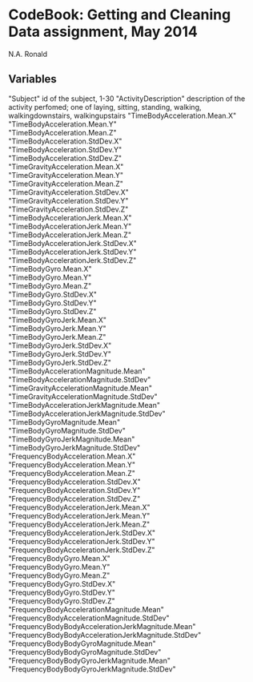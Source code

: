 # CodeBook: Getting and Cleaning Data assignment, May 2014
N.A. Ronald

## Variables 

"Subject" id of the subject, 1-30
"ActivityDescription" description of the activity perfomed; one of laying,
sitting, standing, walking, walkingdownstairs, walkingupstairs
"TimeBodyAcceleration.Mean.X"                      
"TimeBodyAcceleration.Mean.Y"                      
"TimeBodyAcceleration.Mean.Z"                      
"TimeBodyAcceleration.StdDev.X"                    
"TimeBodyAcceleration.StdDev.Y"                    
"TimeBodyAcceleration.StdDev.Z"                    
"TimeGravityAcceleration.Mean.X"                   
"TimeGravityAcceleration.Mean.Y"                   
"TimeGravityAcceleration.Mean.Z"                   
"TimeGravityAcceleration.StdDev.X"                 
"TimeGravityAcceleration.StdDev.Y"                 
"TimeGravityAcceleration.StdDev.Z"                 
"TimeBodyAccelerationJerk.Mean.X"                  
"TimeBodyAccelerationJerk.Mean.Y"                  
"TimeBodyAccelerationJerk.Mean.Z"                  
"TimeBodyAccelerationJerk.StdDev.X"                
"TimeBodyAccelerationJerk.StdDev.Y"                
"TimeBodyAccelerationJerk.StdDev.Z"                
"TimeBodyGyro.Mean.X"                              
"TimeBodyGyro.Mean.Y"                              
"TimeBodyGyro.Mean.Z"                              
"TimeBodyGyro.StdDev.X"                            
"TimeBodyGyro.StdDev.Y"                            
"TimeBodyGyro.StdDev.Z"                            
"TimeBodyGyroJerk.Mean.X"                          
"TimeBodyGyroJerk.Mean.Y"                          
"TimeBodyGyroJerk.Mean.Z"                          
"TimeBodyGyroJerk.StdDev.X"                        
"TimeBodyGyroJerk.StdDev.Y"                        
"TimeBodyGyroJerk.StdDev.Z"                        
"TimeBodyAccelerationMagnitude.Mean"               
"TimeBodyAccelerationMagnitude.StdDev"             
"TimeGravityAccelerationMagnitude.Mean"            
"TimeGravityAccelerationMagnitude.StdDev"          
"TimeBodyAccelerationJerkMagnitude.Mean"           
"TimeBodyAccelerationJerkMagnitude.StdDev"         
"TimeBodyGyroMagnitude.Mean"                       
"TimeBodyGyroMagnitude.StdDev"                     
"TimeBodyGyroJerkMagnitude.Mean"                   
"TimeBodyGyroJerkMagnitude.StdDev"                 
"FrequencyBodyAcceleration.Mean.X"                 
"FrequencyBodyAcceleration.Mean.Y"                 
"FrequencyBodyAcceleration.Mean.Z"                 
"FrequencyBodyAcceleration.StdDev.X"               
"FrequencyBodyAcceleration.StdDev.Y"               
"FrequencyBodyAcceleration.StdDev.Z"               
"FrequencyBodyAccelerationJerk.Mean.X"             
"FrequencyBodyAccelerationJerk.Mean.Y"             
"FrequencyBodyAccelerationJerk.Mean.Z"             
"FrequencyBodyAccelerationJerk.StdDev.X"           
"FrequencyBodyAccelerationJerk.StdDev.Y"           
"FrequencyBodyAccelerationJerk.StdDev.Z"           
"FrequencyBodyGyro.Mean.X"                         
"FrequencyBodyGyro.Mean.Y"                         
"FrequencyBodyGyro.Mean.Z"                         
"FrequencyBodyGyro.StdDev.X"                       
"FrequencyBodyGyro.StdDev.Y"                       
"FrequencyBodyGyro.StdDev.Z"                       
"FrequencyBodyAccelerationMagnitude.Mean"          
"FrequencyBodyAccelerationMagnitude.StdDev"        
"FrequencyBodyBodyAccelerationJerkMagnitude.Mean"  
"FrequencyBodyBodyAccelerationJerkMagnitude.StdDev"
"FrequencyBodyBodyGyroMagnitude.Mean"              
"FrequencyBodyBodyGyroMagnitude.StdDev"            
"FrequencyBodyBodyGyroJerkMagnitude.Mean"          
"FrequencyBodyBodyGyroJerkMagnitude.StdDev"        
